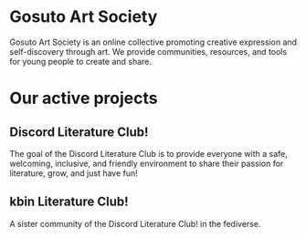# Gosuto Art Society

Gosuto Art Society is an online collective promoting creative expression and self-discovery through art. We provide communities, resources, and tools for young people to create and share.

# Our active projects

## Discord Literature Club!

The goal of the Discord Literature Club is to provide everyone with a
safe, welcoming, inclusive, and friendly environment to share their
passion for literature, grow, and just have fun!

## kbin Literature Club!

A sister community of the Discord Literature Club! in the fediverse.
